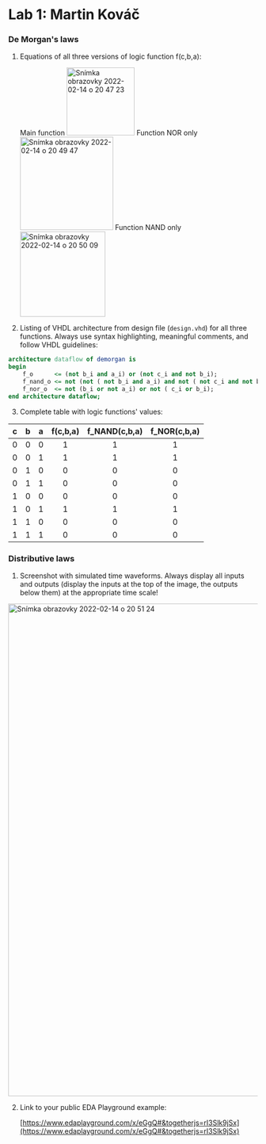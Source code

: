 # Lab 1: Martin Kováč

### De Morgan's laws

1. Equations of all three versions of logic function f(c,b,a):

   Main function
   <img width="137" alt="Snímka obrazovky 2022-02-14 o 20 47 23" src="https://user-images.githubusercontent.com/99388246/153935457-2706867a-8adf-48e4-8f27-6d2052769bbe.png">
   Function NOR only
   <img width="188" alt="Snímka obrazovky 2022-02-14 o 20 49 47" src="https://user-images.githubusercontent.com/99388246/153935848-892fb32d-d676-4528-8b17-e0303ab22e34.png">
   Function NAND only
   <img width="172" alt="Snímka obrazovky 2022-02-14 o 20 50 09" src="https://user-images.githubusercontent.com/99388246/153935917-0e5f83e7-7876-4cb9-82ad-35b14a3bb1cc.png">


2. Listing of VHDL architecture from design file (`design.vhd`) for all three functions. Always use syntax highlighting, meaningful comments, and follow VHDL guidelines:

```vhdl
architecture dataflow of demorgan is
begin
    f_o      <= (not b_i and a_i) or (not c_i and not b_i);
    f_nand_o <= not (not ( not b_i and a_i) and not ( not c_i and not b_i));
    f_nor_o  <= not (b_i or not a_i) or not ( c_i or b_i);
end architecture dataflow;
```

3. Complete table with logic functions' values:

| **c** | **b** |**a** | **f(c,b,a)** | **f_NAND(c,b,a)** | **f_NOR(c,b,a)** |
| :-: | :-: | :-: | :-: | :-: | :-: |
| 0 | 0 | 0 | 1 | 1 | 1 |
| 0 | 0 | 1 | 1 | 1 | 1 |
| 0 | 1 | 0 | 0 | 0 | 0 |
| 0 | 1 | 1 | 0 | 0 | 0 |
| 1 | 0 | 0 | 0 | 0 | 0 |
| 1 | 0 | 1 | 1 | 1 | 1 |
| 1 | 1 | 0 | 0 | 0 | 0 |
| 1 | 1 | 1 | 0 | 0 | 0 |

### Distributive laws

1. Screenshot with simulated time waveforms. Always display all inputs and outputs (display the inputs at the top of the image, the outputs below them) at the appropriate time scale!

<img width="994" alt="Snímka obrazovky 2022-02-14 o 20 51 24" src="https://user-images.githubusercontent.com/99388246/153936086-386d036b-b7be-409e-b701-490e1ed67127.png">

2. Link to your public EDA Playground example:

   [https://www.edaplayground.com/x/eGgQ#&togetherjs=rI3Slk9jSx](https://www.edaplayground.com/x/eGgQ#&togetherjs=rI3Slk9jSx)
